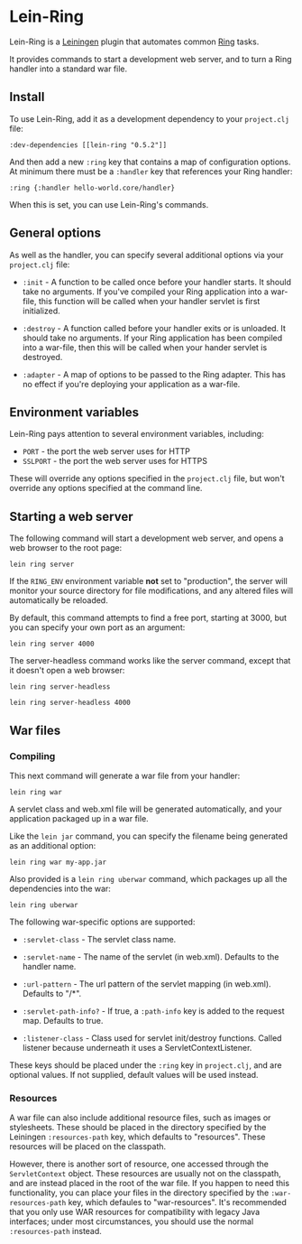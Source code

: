 # Lein-Ring

Lein-Ring is a [Leiningen][1] plugin that automates common [Ring][2]
tasks.

It provides commands to start a development web server, and to turn a
Ring handler into a standard war file.

[1]: https://github.com/technomancy/leiningen
[2]: https://github.com/mmcgrana/ring 


## Install

To use Lein-Ring, add it as a development dependency to your
`project.clj` file:

    :dev-dependencies [[lein-ring "0.5.2"]]

And then add a new `:ring` key that contains a map of configuration
options. At minimum there must be a `:handler` key that references
your Ring handler:

    :ring {:handler hello-world.core/handler}

When this is set, you can use Lein-Ring's commands.


## General options

As well as the handler, you can specify several additional options via
your `project.clj` file:

* `:init` -
  A function to be called once before your handler starts. It should
  take no arguments. If you've compiled your Ring application into a
  war-file, this function will be called when your handler servlet is
  first initialized.

* `:destroy` -
  A function called before your handler exits or is unloaded. It
  should take no arguments. If your Ring application has been compiled
  into a war-file, then this will be called when your hander servlet
  is destroyed.

* `:adapter` -
  A map of options to be passed to the Ring adapter. This has no
  effect if you're deploying your application as a war-file.


## Environment variables

Lein-Ring pays attention to several environment variables, including:

* `PORT`    - the port the web server uses for HTTP
* `SSLPORT` - the port the web server uses for HTTPS

These will override any options specified in the `project.clj` file,
but won't override any options specified at the command line.


## Starting a web server

The following command will start a development web server, and opens a
web browser to the root page:

    lein ring server

If the `RING_ENV` environment variable **not** set to "production",
the server will monitor your source directory for file modifications,
and any altered files will automatically be reloaded.

By default, this command attempts to find a free port, starting at
3000, but you can specify your own port as an argument:

    lein ring server 4000

The server-headless command works like the server command, except that
it doesn't open a web browser:

    lein ring server-headless

    lein ring server-headless 4000


## War files

### Compiling

This next command will generate a war file from your handler:

    lein ring war

A servlet class and web.xml file will be generated automatically, and
your application packaged up in a war file.

Like the `lein jar` command, you can specify the filename being
generated as an additional option:

    lein ring war my-app.jar

Also provided is a `lein ring uberwar` command, which packages up all
the dependencies into the war:

    lein ring uberwar

The following war-specific options are supported:

* `:servlet-class` -
  The servlet class name.

* `:servlet-name` -
  The name of the servlet (in web.xml). Defaults to the handler name.

* `:url-pattern` -
  The url pattern of the servlet mapping (in web.xml). Defaults to "/*".

* `:servlet-path-info?` -
  If true, a `:path-info` key is added to the request map. Defaults to true.

* `:listener-class` -
  Class used for servlet init/destroy functions. Called listener
  because underneath it uses a ServletContextListener.

These keys should be placed under the `:ring` key in `project.clj`,
and are optional values. If not supplied, default values will be used instead.

### Resources

A war file can also include additional resource files, such as images or
stylesheets. These should be placed in the directory specified by the
Leiningen `:resources-path` key, which defaults to "resources". These
resources will be placed on the classpath.

However, there is another sort of resource, one accessed through the
`ServletContext` object. These resources are usually not on the classpath,
and are instead placed in the root of the war file. If you happen to need this
functionality, you can place your files in the directory specified by the
`:war-resources-path` key, which defaules to "war-resources". It's recommended
that you only use WAR resources for compatibility with legacy Java interfaces;
under most circumstances, you should use the normal `:resources-path` instead.
